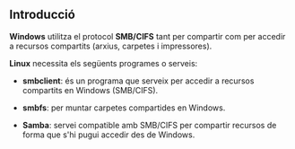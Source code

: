 <!-- notoc -->

## Introducció

**Windows** utilitza el protocol **SMB/CIFS** tant per compartir com per accedir a recursos compartits (arxius, carpetes i impressores).

**Linux** necessita els següents programes o serveis:

* **smbclient**: és un programa que serveix per accedir a recursos compartits en Windows (SMB/CIFS).

* **smbfs**: per muntar carpetes compartides en Windows.

* **Samba**: servei compatible amb SMB/CIFS per compartir recursos de forma que s'hi pugui accedir des de Windows.














